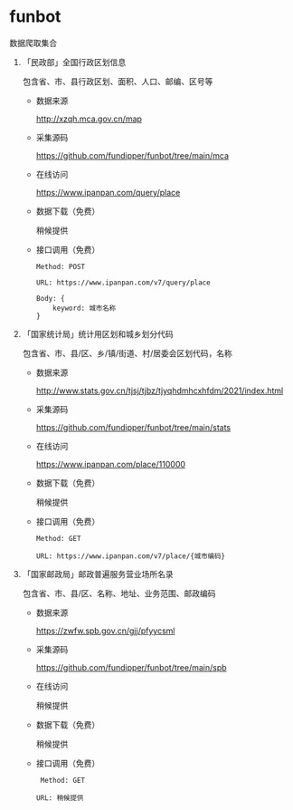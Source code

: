 # funbot

数据爬取集合

1. 「民政部」全国行政区划信息

    包含省、市、县行政区划、面积、人口、邮编、区号等

    - 数据来源
    
        http://xzqh.mca.gov.cn/map

    - 采集源码
    
        https://github.com/fundipper/funbot/tree/main/mca

    - 在线访问
    
        https://www.ipanpan.com/query/place

    - 数据下载（免费）
    
        稍候提供
    
    - 接口调用（免费）

        ```
        Method: POST
        
        URL: https://www.ipanpan.com/v7/query/place

        Body: {
            keyword: 城市名称
        }
        ```
2. 「国家统计局」统计用区划和城乡划分代码

    包含省、市、县/区、乡/镇/街道、村/居委会区划代码，名称

    - 数据来源
    
        http://www.stats.gov.cn/tjsj/tjbz/tjyqhdmhcxhfdm/2021/index.html

    - 采集源码
    
        https://github.com/fundipper/funbot/tree/main/stats

    - 在线访问
    
        https://www.ipanpan.com/place/110000

    - 数据下载（免费）
    
        稍候提供
    
    - 接口调用（免费）

        ```
        Method: GET
        
        URL: https://www.ipanpan.com/v7/place/{城市编码}

        ```
3. 「国家邮政局」邮政普遍服务营业场所名录

    包含省、市、县/区、名称、地址、业务范围、邮政编码

    - 数据来源
    
        https://zwfw.spb.gov.cn/gjj/pfyycsml

    - 采集源码
    
        https://github.com/fundipper/funbot/tree/main/spb

    - 在线访问
    
        稍候提供

    - 数据下载（免费）
    
        稍候提供
    
    - 接口调用（免费）

        ```
         Method: GET
        
        URL: 稍候提供

        ```
        
        


